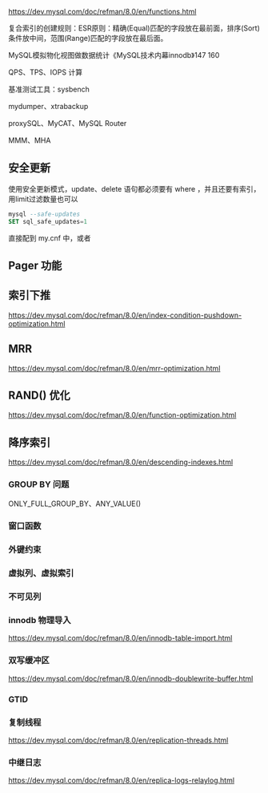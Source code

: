 https://dev.mysql.com/doc/refman/8.0/en/functions.html



复合索引的创建规则：ESR原则：精确(Equal)匹配的字段放在最前面，排序(Sort)条件放中间，范围(Range)匹配的字段放在最后面。



MySQL模拟物化视图做数据统计《MySQL技术内幕innodb》147 160







QPS、TPS、IOPS 计算

基准测试工具：sysbench

mydumper、xtrabackup

proxySQL、MyCAT、MySQL Router

MMM、MHA

## 安全更新

使用安全更新模式，update、delete 语句都必须要有 where ，并且还要有索引，用limit过滤数量也可以

```sql
mysql --safe-updates 
SET sql_safe_updates=1
```

直接配到 my.cnf 中，或者 



## Pager 功能



## 索引下推

https://dev.mysql.com/doc/refman/8.0/en/index-condition-pushdown-optimization.html

## MRR

https://dev.mysql.com/doc/refman/8.0/en/mrr-optimization.html

## RAND() 优化

https://dev.mysql.com/doc/refman/8.0/en/function-optimization.html

## 降序索引

https://dev.mysql.com/doc/refman/8.0/en/descending-indexes.html

### GROUP BY 问题

ONLY_FULL_GROUP_BY、ANY_VALUE()



### 窗口函数



### 外键约束



### 虚拟列、虚拟索引



### 不可见列





### innodb 物理导入
https://dev.mysql.com/doc/refman/8.0/en/innodb-table-import.html


### 双写缓冲区
https://dev.mysql.com/doc/refman/8.0/en/innodb-doublewrite-buffer.html


### GTID


### 复制线程
https://dev.mysql.com/doc/refman/8.0/en/replication-threads.html

### 中继日志
https://dev.mysql.com/doc/refman/8.0/en/replica-logs-relaylog.html